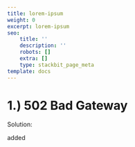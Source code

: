 ```yaml
---
title: lorem-ipsum
weight: 0
excerpt: lorem-ipsum
seo:
    title: ''
    description: ''
    robots: []
    extra: []
    type: stackbit_page_meta
template: docs
---
```


# 1.) 502 Bad Gateway

Solution:

added

```

```
